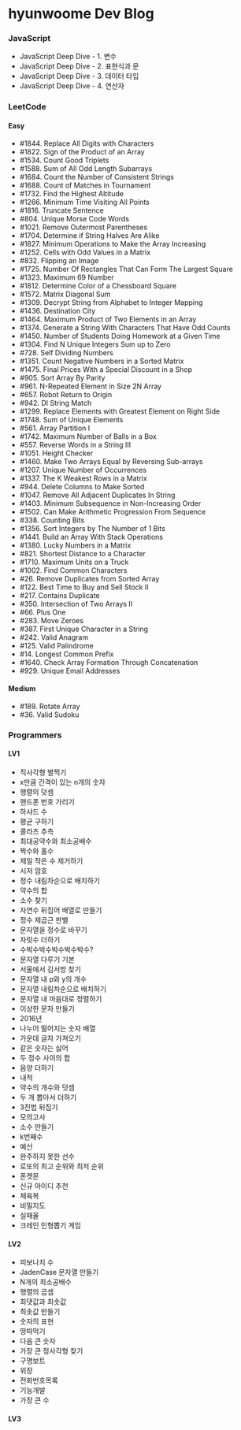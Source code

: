 # hyunwoome Dev Blog

### JavaScript

- JavaScript Deep Dive - 1. 변수
- JavaScript Deep Dive - 2. 표현식과 문
- JavaScript Deep Dive - 3. 데이터 타입
- JavaScript Deep Dive - 4. 연산자

### LeetCode

#### Easy

- #1844. Replace All Digits with Characters
- #1822. Sign of the Product of an Array
- #1534. Count Good Triplets
- #1588. Sum of All Odd Length Subarrays
- #1684. Count the Number of Consistent Strings
- #1688. Count of Matches in Tournament
- #1732. Find the Highest Altitude
- #1266. Minimum Time Visiting All Points
- #1816. Truncate Sentence
- #804. Unique Morse Code Words
- #1021. Remove Outermost Parentheses
- #1704. Determine if String Halves Are Alike
- #1827. Minimum Operations to Make the Array Increasing
- #1252. Cells with Odd Values in a Matrix
- #832. Flipping an Image
- #1725. Number Of Rectangles That Can Form The Largest Square
- #1323. Maximum 69 Number
- #1812. Determine Color of a Chessboard Square
- #1572. Matrix Diagonal Sum
- #1309. Decrypt String from Alphabet to Integer Mapping
- #1436. Destination City
- #1464. Maximum Product of Two Elements in an Array
- #1374. Generate a String With Characters That Have Odd Counts
- #1450. Number of Students Doing Homework at a Given Time
- #1304. Find N Unique Integers Sum up to Zero
- #728. Self Dividing Numbers
- #1351. Count Negative Numbers in a Sorted Matrix
- #1475. Final Prices With a Special Discount in a Shop
- #905. Sort Array By Parity
- #961. N-Repeated Element in Size 2N Array
- #657. Robot Return to Origin
- #942. DI String Match
- #1299. Replace Elements with Greatest Element on Right Side
- #1748. Sum of Unique Elements
- #561. Array Partition I
- #1742. Maximum Number of Balls in a Box
- #557. Reverse Words in a String III
- #1051. Height Checker
- #1460. Make Two Arrays Equal by Reversing Sub-arrays
- #1207. Unique Number of Occurrences
- #1337. The K Weakest Rows in a Matrix
- #944. Delete Columns to Make Sorted
- #1047. Remove All Adjacent Duplicates In String
- #1403. Minimum Subsequence in Non-Increasing Order
- #1502. Can Make Arithmetic Progression From Sequence
- #338. Counting Bits
- #1356. Sort Integers by The Number of 1 Bits
- #1441. Build an Array With Stack Operations
- #1380. Lucky Numbers in a Matrix
- #821. Shortest Distance to a Character
- #1710. Maximum Units on a Truck
- #1002. Find Common Characters
- #26. Remove Duplicates from Sorted Array
- #122. Best Time to Buy and Sell Stock II
- #217. Contains Duplicate
- #350. Intersection of Two Arrays II
- #66. Plus One
- #283. Move Zeroes
- #387. First Unique Character in a String
- #242. Valid Anagram
- #125. Valid Palindrome
- #14. Longest Common Prefix
- #1640. Check Array Formation Through Concatenation
- #929. Unique Email Addresses

#### Medium

- #189. Rotate Array
- #36. Valid Sudoku

### Programmers

#### LV1

- 직사각형 별찍기
- x만큼 간격이 있는 n개의 숫자
- 행렬의 덧셈
- 핸드폰 번호 가리기
- 하샤드 수
- 평균 구하기
- 콜라츠 추측
- 최대공약수와 최소공배수
- 짝수와 홀수
- 제일 작은 수 제거하기
- 시저 암호
- 정수 내림차순으로 배치하기
- 약수의 합
- 소수 찾기
- 자연수 뒤집어 배열로 만들기
- 정수 제곱근 판별
- 문자열을 정수로 바꾸기
- 자릿수 더하기
- 수박수박수박수박수박수?
- 문자열 다루기 기본
- 서울에서 김서방 찾기
- 문자열 내 p와 y의 개수
- 문자열 내림차순으로 배치하기
- 문자열 내 마음대로 정렬하기
- 이상한 문자 만들기
- 2016년
- 나누어 떨어지는 숫자 배열
- 가운데 글자 가져오기
- 같은 숫자는 싫어
- 두 정수 사이의 합
- 음양 더하기
- 내적
- 약수의 개수와 덧셈
- 두 개 뽑아서 더하기
- 3진법 뒤집기
- 모의고사
- 소수 만들기
- k번째수
- 예산
- 완주하지 못한 선수
- 로또의 최고 순위와 최저 순위
- 폰켓몬
- 신규 아이디 추천
- 체육복
- 비밀지도
- 실패율
- 크레인 인형뽑기 게임

#### LV2

- 피보나치 수
- JadenCase 문자열 만들기
- N개의 최소공배수
- 행렬의 곱셈
- 최댓값과 최솟값
- 최솟값 만들기
- 숫자의 표현
- 땅따먹기
- 다음 큰 숫자
- 가장 큰 정사각형 찾기
- 구명보트
- 위장
- 전화번호목록
- 기능개발
- 가장 큰 수

#### LV3

